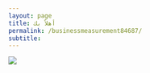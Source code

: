 ```yaml
---
layout: page
title: أهلاً بك
permalink: /businessmeasurement84687/
subtitle: ‎‎‎‎
---
```


<html>
<head>
    <link rel="shortcut icon" type="image/png" href="{{ 'favicon.png' | relative_url }}">
</head>
<body>
  <img src="https://i.ibb.co/h2ZksPT/Measure1.png" />
</body>


</html>
  
